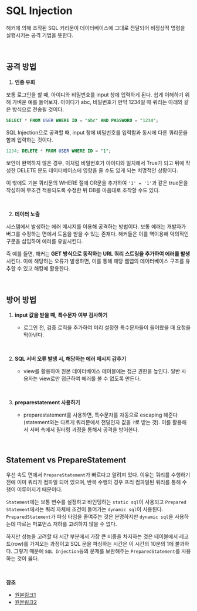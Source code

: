 # SQL Injection

해커에 의해 조작된 SQL 커리문이 데이터베이스에 그대로 전달되어 비정상적 명령을 실행시키는 공격 기법을 뜻한다.

<br/>

## 공격 방법

1. **인증 우회**

보통 로그인을 할 때, 아이디와 비밀번호를 input 창에 입력하게 된다. 쉽게 이해하기 위해 가벼운 예를 들어보자. 아이디가 abc, 비밀번호가 만약 1234일 때 쿼리는 아래와 같은 방식으로 전송될 것이다.

``` sql
SELECT * FROM USER WHERE ID = "abc" AND PASSWORD = "1234";
```

SQL Injection으로 공격할 때, input 창에 비밀번호를 입력함과 동시에 다른 쿼리문을 함께 입력하는 것이다.

``` sql
1234; DELETE * FROM USER WHERE ID = "1";
```

보안이 완벽하지 않은 경우, 이처럼 비밀번호가 아이디와 일치해서 True가 되고 뒤에 작성한 DELETE 문도 데이터베이스에 영향을 줄 수도 있게 되는 치명적인 상황이다.

이 밖에도 기본 쿼리문의 WHERE 절에 OR문을 추가하여 `'1' = '1'`과 같은 true문을 작성하여 무조건 적용되도록 수정한 뒤 DB를 마음대로 조작할 수도 있다.

<br/>

2. **데이터 노출**

시스템에서 발생하는 에러 메시지를 이용해 공격하는 방법이다. 보통 에러는 개발자가 버그를 수정하는 면에서 도움을 받을 수 있는 존재다. 해커들은 이를 역이용해 악의적인 구문을 삽입하여 에러를 유발시킨다.

즉 예를 들면, 해커는 **GET 방식으로 동작하는 URL 쿼리 스트링을 추가하여 에러를 발생**시킨다. 이에 해당하는 오류가 발생하면, 이를 통해 해당 웹앱의 데이터베이스 구조를 유추할 수 있고 해킹에 활용한다.

<br/>

## 방어 방법

1. **input 값을 받을 때, 특수문자 여부 검사하기**

   * 로그인 전, 검증 로직을 추가하여 미리 설정한 특수문자들이 들어왔을 때 요청을 막아낸다.

<br/>

2. **SQL 서버 오류 발생 시, 해당하는 에러 메시지 감추기**

   * view를 활용하여 원본 데이터베이스 테이블에는 접근 권한을 높인다. 일반 사용자는 view로만 접근하여 에러를 볼 수 없도록 만든다.

<br/>

3. **preparestatement 사용하기**

   * preparestatement를 사용하면, 특수문자를 자동으로 escaping 해준다(statement와는 다르게 쿼리문에서 전달인자 값을 `?`로 받는 것). 이를 활용해서 서버 측에서 필터링 과정을 통해서 공격을 방어한다.

<br/>

## Statement vs PrepareStatement

 우선 속도 면에서 `PrepareStatement`가 빠르다고 알려져 있다. 이유는 쿼리를 수행하기 전에 이미 쿼리가 컴파일 되어 있으며, 반복 수행의 경우 프리 컴파일된 쿼리를 통해 수행이 이루어지기 때문이다.

`Statement`에는 보통 변수를 설정하고 바인딩하는 `static sql`이 사용되고 `Prepared Statement`에서는 쿼리 자체에 조건이 들어가는 `dynamic sql`이 사용된다. `PreparedStatement`가 파싱 타임을 줄여주는 것은 분명하지만 `dynamic sql`을 사용하는데 따르는 퍼포먼스 저하를 고려하지 않을 수 없다.

하지만 성능을 고려할 때 시간 부분에서 가장 큰 비중을 차지하는 것은 테이블에서 레코드(row)를 가져오는 과정이고 SQL 문을 파싱하는 시간은 이 시간의 10분의 1에 불과하다. 그렇기 때문에 `SQL Injection`등의 문제를 보완해주는 `PreparedStatement`를 사용하는 것이 옳다.

<br/>

**참조**
* [원본링크1](https://gyoogle.dev/blog/computer-science/data-base/SQL%20Injection.html)
* [원본링크2](https://github.com/JaeYeopHan/Interview_Question_for_Beginner/tree/master/Database#statement-vs-preparedstatement)